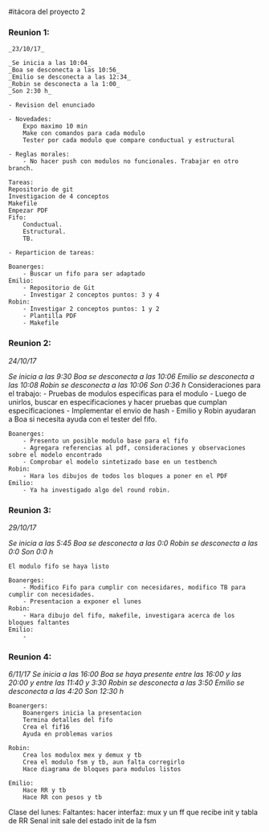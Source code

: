#itácora del proyecto 2

### Reunion 1:

	_23/10/17_

	_Se inicia a las 10:04_
	_Boa se desconecta a las 10:56_
	_Emilio se desconecta a las 12:34_
	_Robin se desconecta a la 1:00_
	_Son 2:30 h_

	- Revision del enunciado

	- Novedades:
		Expo maximo 10 min
		Make con comandos para cada modulo
		Tester por cada modulo que compare conductual y estructural

	- Reglas morales:
		- No hacer push con modulos no funcionales. Trabajar en otro branch.

	Tareas:
	Repositorio de git
	Investigacion de 4 conceptos
	Makefile
	Empezar PDF
	Fifo:
		Conductual.
		Estructural.
		TB.

	- Reparticion de tareas:

	Boanerges:
		- Buscar un fifo para ser adaptado
	Emilio:
		- Repositorio de Git
		- Investigar 2 conceptos puntos: 3 y 4
	Robin:
		- Investigar 2 conceptos puntos: 1 y 2
		- Plantilla PDF
		- Makefile


### Reunion 2:
_24/10/17_

_Se inicia a las 9:30_
_Boa se desconecta a las 10:06_
_Emilio se desconecta a las 10:08_
_Robin se desconecta a las 10:06_
_Son 0:36 h_
	Consideraciones para el trabajo:
	- Pruebas de modulos especificas para el modulo
	- Luego de unirlos, buscar en especificaciones
		y hacer pruebas que cumplan especificaciones
	- Implementar el envio de hash
	- Emilio y Robin ayudaran a Boa si necesita ayuda con el tester del fifo.

	Boanerges:
		- Presento un posible modulo base para el fifo
		- Agregara referencias al pdf, consideraciones y observaciones sobre el modelo encontrado
		- Comprobar el modelo sintetizado base en un testbench
	Robin:
		- Hara los dibujos de todos los bloques a poner en el PDF
	Emilio:
		- Ya ha investigado algo del round robin.



### Reunion 3:
_29/10/17_

_Se inicia a las 5:45_
_Boa se desconecta a las 0:0_
_Robin se desconecta a las 0:0_
_Son 0:0 h_

	El modulo fifo se haya listo
	
	Boanerges:
		- Modifico Fifo para cumplir con necesidares, modifico TB para cumplir con necesidades.
		- Presentacion a exponer el lunes
	Robin:
		- Hara dibujo del fifo, makefile, investigara acerca de los bloques faltantes
	Emilio:
		-


### Reunion 4:
_6/11/17_
_Se inicia a las 16:00_
_Boa se haya presente entre las 16:00 y las 20:00 y entre las 11:40 y 3:30_
_Robin se desconecta a las 3:50_
_Emilio se desconecta a las 4:20_
_Son 12:30 h_

	Boanergers:
		Boanergers inicia la presentacion
		Termina detalles del fifo
		Crea el fif16
		Ayuda en problemas varios

	Robin:
		Crea los modulox mex y demux y tb
		Crea el modulo fsm y tb, aun falta corregirlo
		Hace diagrama de bloques para modulos listos
		
	Emilio:
		Hace RR y tb
		Hace RR con pesos y tb


Clase del lunes:
	Faltantes:
		hacer interfaz: mux y un ff que recibe init y tabla de RR
		Senal init sale del estado init de la fsm
		
